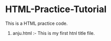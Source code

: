 # HTML-Practice-Tutorial
This is a HTML practice code.

1. anju.html :- This is my first htnl title file.
